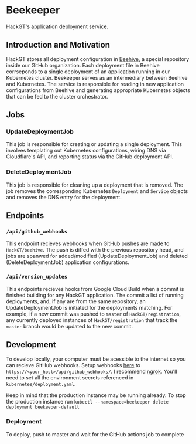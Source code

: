 # Beekeeper
HackGT's application deployment service.

## Introduction and Motivation
HackGT stores all deployment configuration in [Beehive](https://github.com/HackGT/beehive), a special repository inside our GitHub organization. Each deployment file in Beehive corrseponds to a single deployment of an application running in our Kubernetes cluster. Beekeeper serves as an intermediary between Beehive and Kubernetes. The service is responsible for reading in new application configurations from Beehive and generating appropriate Kubernetes objects that can be fed to the cluster orchestrator.

## Jobs
### UpdateDeploymentJob
This job is responsible for creating or updating a single deployment. This involves templating out Kubernetes configurations, wiring DNS via Cloudflare's API, and reporting status via the GitHub deployment API.

### DeleteDeploymentJob
This job is responsible for cleaning up a deployment that is removed. The job removes the corresponding Kubernetes `Deployment` and `Service` objects and removes the DNS entry for the deployment.

## Endpoints
### `/api/github_webhooks`
This endpoint recieves webhooks when GitHub pushes are made to `HackGT/beehive`. The push is diffed with the previous repository head, and jobs are spanwed for  added/modified (UpdateDeploymentJob) and deleted (DeleteDeploymentJob) application configurations.

### `/api/version_updates`
This endpoints recieves hooks from Google Cloud Build when a commit is finished building for any HackGT application. The commit a list of running deployments, and, if any are from the same repository, an UpdateDeploymentJob is initiated for the deployments matching. For example, if a new commit was pushed to `master` of `HackGT/registration`, any currently deployed instances of `HackGT/registration` that track the `master` branch would be updated to the new commit.

## Development
To develop locally, your computer must be acessible to the internet so you can recieve GitHub webhooks. Setup webhooks [here](https://github.com/HackGT/beehive/settings/hooks) to `https://<your_host>/api/github_webhooks/`. I recommend [ngrok](https://ngrok.com). You'll need to set all the environment secrets referenced in `kubernetes/deployment.yaml`.

Keep in mind that the production instance may be running already. To stop the production instance run `kubectl --namespace=beekeeper delete deployment beekeeper-default`
### Deployment
To deploy, push to master and wait for the GitHub actions job to complete
